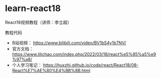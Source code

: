 # learn-react18

React18视频教程（讲师：李立超）

教程代码

- B站视频： https://www.bilibili.com/video/BV1bS4y1b7NV/
- 官方文档： https://www.lilichao.com/index.php/2022/03/18/react%e5%85%a5%e9%97%a8/ 
- 个人学习笔记： https://huxzhi.github.io/code/react/React18/08-React%E7%AE%80%E4%BB%8B.html
